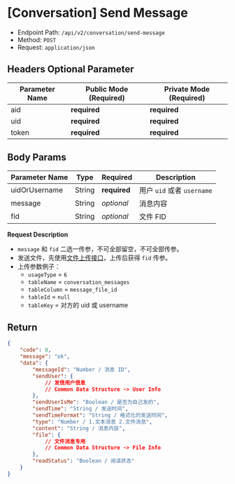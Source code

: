 # [Conversation] Send Message

- Endpoint Path: `/api/v2/conversation/send-message`
- Method: `POST`
- Request: `application/json`

## Headers Optional Parameter

| Parameter Name | Public Mode (Required) | Private Mode (Required) |
| --- | --- | --- |
| aid | **required** | **required** |
| uid | **required** | **required** |
| token | **required** | **required** |

## Body Params

| Parameter Name | Type | Required | Description |
| --- | --- | --- | --- |
| uidOrUsername | String | **required** | 用户 `uid` 或者 `username` |
| message | String | *optional* | 消息内容 |
| fid | String | *optional* | 文件 FID |

**Request Description**

- `message` 和 `fid` 二选一传参，不可全部留空，不可全部传参。
- 发送文件，先使用[文件上传接口](../common/upload-file.md)，上传后获得 `fid` 传参。
- 上传参数例子：
    - `usageType` = `6`
    - `tableName` = `conversation_messages`
    - `tableColumn` = `message_file_id`
    - `tableId` = `null`
    - `tableKey` = 对方的 uid 或 username

## Return

```json
{
    "code": 0,
    "message": "ok",
    "data": {
        "messageId": "Number / 消息 ID",
        "sendUser": {
            // 发信用户信息
            // Common Data Structure -> User Info
        },
        "sendUserIsMe": "Boolean / 是否为自己发的",
        "sendTime": "String / 发送时间",
        "sendTimeFormat": "String / 格式化的发送时间",
        "type": "Number / 1.文本消息 2.文件消息",
        "content": "String / 消息内容",
        "file": {
            // 文件消息专用
            // Common Data Structure -> File Info
        },
        "readStatus": "Boolean / 阅读状态"
    }
}
```
